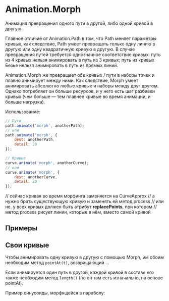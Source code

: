 # Animation.Morph
Анимация превращения одного пути в другой, либо одной кривой в другую.

Главное отличие от Animation.Path в том, что Path меняет параметры кривых, как следствие, Path умеет превращать только одну линию в другую или одну квадратичную кривую в другую. В случае превращения путей требуется однозначное соответствие кривых: путь из 4 кривых нельзя анимировать в путь из 3 кривых; путь из кривых Безье нельзя анимировать в путь из прямых линий.

Animation.Morph же превращает обе кривых / пути в наборы точек и плавно анимирует между ними. Как следствие, Morph умеет анимировать абсолютно любые кривые и наборы между друг другом. Однако потребляет он больше ресурсов, и у него есть шаг разбивки кривых (чем больше — тем плавнее кривые во время анимации, и больше нагрузка).

Использование:
```js
// Пути
path.animate('morph', anotherPath);
// или
path.animate('morph', {
	dest: anotherPath,
	detail: 20
});

// Кривые
curve.animate('morph', anotherCurve);
// или
curve.animate('morph', {
	dest: anotherCurve,
	detail: 20
});
```
// сейчас кривая во время морфинга заменяется на CurveApprox
// а нужно брать существующую кривую и заменять ей метод process
// или не. у всех кривых должен быть атрибут __replacePoints__, при котором
// метод process рисует линии, которые в нём, вместо самой кривой

## Примеры

## Свои кривые
Чтобы анимировать одну кривую в другую с помощью Morph, им обоим необходим метод `pointAt(t)`, возвращающий ...

Если анимируется один путь в другой, каждой кривой в составе его также необходим метод `length()` (но он там есть изначально, на основе pointAt).

Пример синусоиды, морфящейся в параболу:
```js

```